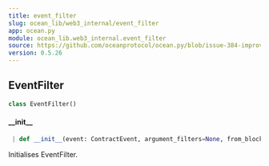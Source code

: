 ```yaml
---
title: event_filter
slug: ocean_lib/web3_internal/event_filter
app: ocean.py
module: ocean_lib.web3_internal.event_filter
source: https://github.com/oceanprotocol/ocean.py/blob/issue-384-improve-docs/ocean_lib/web3_internal/event_filter.py
version: 0.5.26
---
```

## EventFilter

```python
class EventFilter()
```

#### \_\_init\_\_

```python
 | def __init__(event: ContractEvent, argument_filters=None, from_block=None, to_block=None, address=None, topics=None)
```

Initialises EventFilter.

